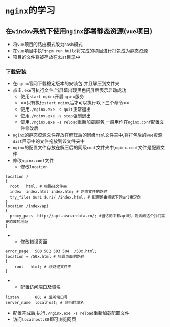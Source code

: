 # `nginx`的学习

## 在`window`系统下使用`nginx`部署静态资源(`vue`项目)

- 将`vue`项目的路由模式改为`hash`模式
- 在`vue`项目中执行`npm run build`将完成的项目进行打包成为静态资源
- 项目的文件将被存放在`dist`目录中

### 下载安装

- 在`nginx`官网下载稳定版本的安装包,并且解压到文件夹
- 点击`.exe`可执行文件,当屏幕出现黑色闪屏后表示启动成功
  - 使用`start nginx`开启`nginx`服务
  - ==只有执行`start nginx`后才可以执行以下三个命令==
  - 使用`./nginx.exe -s quit`正常退出
  - 使用`./nginx.exe -s stop`强制退出
  - 使用`./nginx.exe -s reload`重新加载服务,一般用作在`nginx.conf`配置文件修改后
- `nginx`的静态资源文件存放在解压后的同级`html`文件夹中,将打包后的`vue`资源`dist`目录中的文件拖放到该文件夹中
- `nginx`的配置文件存放在解压后的同级`conf`文件夹中,`nginx.conf`文件是配置文件
- 修改`nginx.conf`文件
  - 修改`location`

```shell
location /
{
  root   html; # 根路径文件夹
  index  index.html index.htm; # 网页文件的路径
  try_files $uri $uri/ /index.html; # 配置路由模式下的url重定向
}
location /index/api
{
  proxy_pass  http://api.avatardata.cn/; #当访问中有api时，则访问这个我们需要跨域的地址
}
```

- - 修改错误页面

```shell
error_page   500 502 503 504  /50x.html;
location = /50x.html # 错误页面的路径
{
    root   html; # 根路径文件夹
}
```

- - 配置访问端口及域名

```shell
listen       80; # 监听端口号
server_name  localhost; # 监听的域名
```

- 配置完成后,执行`./nginx.exe -s reload`重新加载配置文件
- 访问`localhost:80`即可浏览网页
